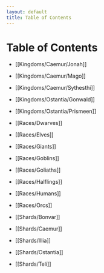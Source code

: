 ```yaml
---
layout: default
title: Table of Contents
---
```


# Table of Contents

- [[Kingdoms/Caemur/Jonah]]
- [[Kingdoms/Caemur/Mago]]
- [[Kingdoms/Caemur/Sythesthi]]
- [[Kingdoms/Ostantia/Gonwald]]
- [[Kingdoms/Ostantia/Prismeen]]

- [[Races/Dwarves]]
- [[Races/Elves]]
- [[Races/Giants]]
- [[Races/Goblins]]
- [[Races/Goliaths]]
- [[Races/Halflings]]
- [[Races/Humans]]
- [[Races/Orcs]]

- [[Shards/Bonvar]]
- [[Shards/Caemur]]
- [[Shards/Illia]]
- [[Shards/Ostantia]]
- [[Shards/Teli]]